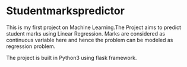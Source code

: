 # Studentmarkspredictor

This is my first project on Machine Learning.The Project aims to predict student marks using  Linear Regression. Marks are considered as continuous variable here and hence the problem can be modeled as regression problem.

The project is built in Python3 using flask framework.
